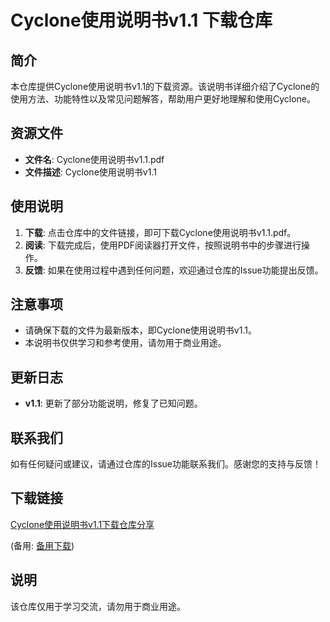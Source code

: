 # Cyclone使用说明书v1.1 下载仓库

## 简介

本仓库提供Cyclone使用说明书v1.1的下载资源。该说明书详细介绍了Cyclone的使用方法、功能特性以及常见问题解答，帮助用户更好地理解和使用Cyclone。

## 资源文件

- **文件名**: Cyclone使用说明书v1.1.pdf
- **文件描述**: Cyclone使用说明书v1.1

## 使用说明

1. **下载**: 点击仓库中的文件链接，即可下载Cyclone使用说明书v1.1.pdf。
2. **阅读**: 下载完成后，使用PDF阅读器打开文件，按照说明书中的步骤进行操作。
3. **反馈**: 如果在使用过程中遇到任何问题，欢迎通过仓库的Issue功能提出反馈。

## 注意事项

- 请确保下载的文件为最新版本，即Cyclone使用说明书v1.1。
- 本说明书仅供学习和参考使用，请勿用于商业用途。

## 更新日志

- **v1.1**: 更新了部分功能说明，修复了已知问题。

## 联系我们

如有任何疑问或建议，请通过仓库的Issue功能联系我们。感谢您的支持与反馈！

## 下载链接
[Cyclone使用说明书v1.1下载仓库分享](https://pan.quark.cn/s/46e8387e718e) 

(备用: [备用下载](https://pan.baidu.com/s/14MWfFQo_m7ZTdI4dbbtNyg?pwd=1234))

## 说明

该仓库仅用于学习交流，请勿用于商业用途。
